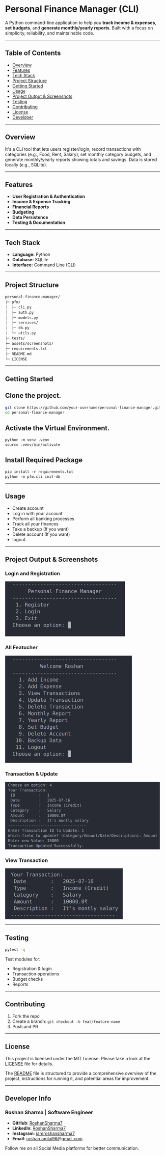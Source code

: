
# Personal Finance Manager (CLI)

A Python command-line application to help you **track income & expenses**, **set budgets**, and **generate monthly/yearly reports**. Built with a focus on simplicity, reliability, and maintainable code.

---

## Table of Contents

- [Overview](#overview)  
- [Features](#features)  
- [Tech Stack](#tech-stack)  
- [Project Structure](#project-structure)  
- [Getting Started](#getting-started)  
- [Usage](#usage)
- [Project Output & Screenshots](#project-output--screenshots)  
- [Testing](#testing)
- [Contributing](#contributing)  
- [License](#license)
- [Developer](#developer-info)

---

## Overview

It's a CLI tool that lets users register/login, record transactions with categories (e.g., Food, Rent, Salary), set monthly category budgets, and generate monthly/yearly reports showing totals and savings. Data is stored locally (e.g., SQLite).

---

## Features

- **User Registration & Authentication**
- **Income & Expense Tracking**
- **Financial Reports**
- **Budgeting**
- **Data Persistence**
- **Testing & Documentation**

---

## Tech Stack

- **Language:** Python  
- **Database:** SQLite  
- **Interface:** Command Line (CLI)

---

## Project Structure

```txt
personal-finance-manager/
├─ pfm/
│  ├─ cli.py
│  ├─ auth.py
│  ├─ models.py
│  ├─ services/
│  ├─ db.py
│  └─ utils.py
├─ tests/
├─ assets/screenshots/
├─ requirements.txt
├─ README.md
└─ LICENSE
```

---

## Getting Started
## Clone the project.
```bash
git clone https://github.com/your-username/personal-finance-manager.git
cd personal-finance-manager
```

## Activate the Virtual Environment.
```
python -m venv .venv
source .venv/bin/activate
```

## Install Required Package
```
pip install -r requirements.txt
python -m pfm.cli init-db
```

---

## Usage

- Create account
- Log in with your account
- Perform all banking processes
- Track all your finances
- Take a backup (If you want)
- Delete account (If you want)
- logout.
  

---

## Project Output & Screenshots

### Login and Registration
![Login](screenshort/login.png)

### All Featucher
![Report](screenshort/welcome.png)

### Transaction & Update
![Transaction](screenshort/update.png)

### View Transaction
![View](screenshort/View.png)

---

## Testing

```bash
pytest -q
```

Test modules for:
- Registration & login  
- Transaction operations  
- Budget checks  
- Reports

---

## Contributing

1. Fork the repo  
2. Create a branch: `git checkout -b feat/feature-name`  
3. Push and PR

---

## License

This project is licensed under the MIT License. Please take a look at the [LICENSE](License.md) file for details.

The [README](Readme.md) file is structured to provide a comprehensive overview of the project, instructions for running it, and potential areas for improvement.

---

## Developer Info
### Roshan Sharma | Software Engineer 
- **GitHub**: [RoshanSharma7](https://github.com/RoshanSharma7)
- **LinkedIn**: [RoshanSharma7](https://www.linkedin.com/in/roshan-sharma7)
- **Instagram**: [iamroshansharma7](https://www.instagram.com/iamroshansharma7/)
- **Email**: roshan.amlai96@gmail.com

Follow me on all Social Media platforms for better communication.
